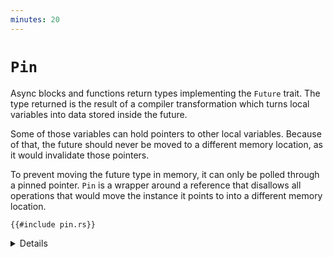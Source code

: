 ```yaml
---
minutes: 20
---
```


# `Pin`

Async blocks and functions return types implementing the `Future` trait. The
type returned is the result of a compiler transformation which turns local
variables into data stored inside the future.

Some of those variables can hold pointers to other local variables. Because of
that, the future should never be moved to a different memory location, as it
would invalidate those pointers.

To prevent moving the future type in memory, it can only be polled through a
pinned pointer. `Pin` is a wrapper around a reference that disallows all
operations that would move the instance it points to into a different memory
location.

```rust,editable,compile_fail
{{#include pin.rs}}
```

<details>

- You may recognize this as an example of the actor pattern. Actors typically
  call `select!` in a loop.

- This serves as a summation of a few of the previous lessons, so take your time
  with it.

  - Naively add a `_ = sleep(Duration::from_millis(100)) => { println!(..) }` to
    the `select!`. This will never execute. Why?

  - Instead, add a `timeout_fut` containing that future outside of the `loop`:

    ```rust,compile_fail
    let timeout_fut = sleep(Duration::from_millis(100));
    loop {
        select! {
            ..,
            _ = timeout_fut => { println!(..); },
        }
    }
    ```
  - This still doesn't work. Follow the compiler errors, adding `&mut` to the
    `timeout_fut` in the `select!` to work around the move, then using
    `Box::pin`:

    ```rust,compile_fail
    let mut timeout_fut = Box::pin(sleep(Duration::from_millis(100)));
    loop {
        select! {
            ..,
            _ = &mut timeout_fut => { println!(..); },
        }
    }
    ```

  - This compiles, but once the timeout expires it is `Poll::Ready` on every
    iteration (a fused future would help with this). Update to reset
    `timeout_fut` every time it expires:
    ```rust,compile_fail
    let mut timeout_fut = Box::pin(sleep(Duration::from_millis(100)));
    loop {
        select! {
            _ = &mut timeout_fut => {
                println!(..);
                timeout_fut = Box::pin(sleep(Duration::from_millis(100)));
            },
        }
    }
    ```

- Box allocates on the heap. In some cases, `std::pin::pin!` (only recently
  stabilized, with older code often using `tokio::pin!`) is also an option, but
  that is difficult to use for a future that is reassigned.

- Another alternative is to not use `pin` at all but spawn another task that
  will send to a `oneshot` channel every 100ms.

- Data that contains pointers to itself is called self-referential. Normally,
  the Rust borrow checker would prevent self-referential data from being moved,
  as the references cannot outlive the data they point to. However, the code
  transformation for async blocks and functions is not verified by the borrow
  checker.

- `Pin` is a wrapper around a reference. An object cannot be moved from its
  place using a pinned pointer. However, it can still be moved through an
  unpinned pointer.

- The `poll` method of the `Future` trait uses `Pin<&mut Self>` instead of
  `&mut Self` to refer to the instance. That's why it can only be called on a
  pinned pointer.

</details>
